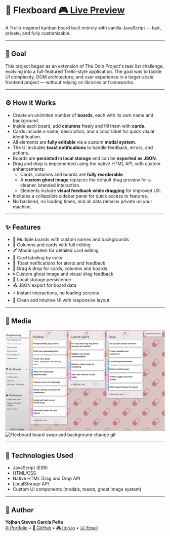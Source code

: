 # 🧩 Flexboard [🎮 Live Preview](https://sryojhan.github.io/flexboard/)

A Trello-inspired kanban board built entirely with vanilla JavaScript — fast, private, and fully customizable.  


---

## 🎯 Goal

This project began as an extension of The Odin Project's task list challenge, evolving into a full-featured Trello-style application. The goal was to tackle UI complexity, DOM architecture, and user experience in a larger-scale frontend project — without relying on libraries or frameworks.

---

## ⚙️ How it Works

- Create an unlimited number of **boards**, each with its own name and background.
- Inside each board, add **columns** freely and fill them with **cards**.
- Cards include a name, description, and a color label for quick visual identification.
- All elements are **fully editable** via a custom **modal system**.
- The UI includes **toast notifications** to handle feedback, errors, and actions.
- Boards are **persisted in local storage** and can be **exported as JSON**.
- Drag and drop is implemented using the native HTML API, with custom enhancements:
  - Cards, columns and boards are **fully reorderable**.
  - A **custom ghost image** replaces the default drag preview for a cleaner, branded interaction.
  - Elements include **visual feedback while dragging** for improved UX.
- Includes a collapsible sidebar panel for quick access to features.
- No backend, no loading times, and all data remains private on your machine.

---

## ✨ Features

- 📁 Multiple boards with custom names and backgrounds
- 🧱 Columns and cards with full editing
- 🖊️ Modal system for detailed card editing
- 🎨 Card labeling by color
- 💬 Toast notifications for alerts and feedback
- 🔄 Drag & drop for cards, columns and boards
- 🌀 Custom ghost image and visual drag feedback
- 💾 Local storage persistence
- 📤 JSON export for board data
- ⚡ Instant interactions, no loading screens
- 🧼 Clean and intuitive UI with responsive layout

---

## 📸 Media

![Flexboard drag and drop gif](./media/flexboard-drag-and-drop.gif)  
![Flexboard board swap and background change gif](./media/flexboard-background.gif)  

---

## 🧰 Technologies Used

- JavaScript (ES6)
- HTML/CSS
- Native HTML Drag and Drop API
- LocalStorage API
- Custom UI components (modals, toasts, ghost image system)

---

## 👤 Author

**Yojhan Steven García Peña**  
[🌐 Portfolio](https://sryojhan.github.io/) • [🐙 GitHub](https://github.com/sryojhan) • [🎮 Itch.io](https://yojhan.itch.io/) • [✉️ Email](mailto:imyojhan@gmail.com)
